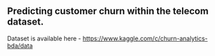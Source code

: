 ## Predicting customer churn within the telecom dataset. 
Dataset is available here - https://www.kaggle.com/c/churn-analytics-bda/data
